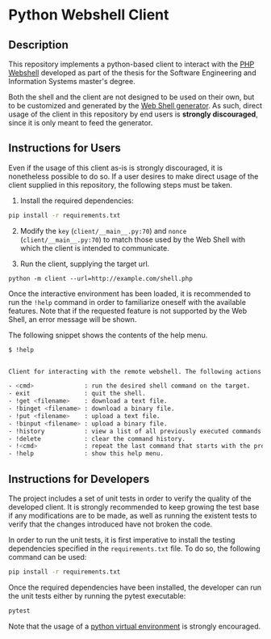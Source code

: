 # Python Webshell Client

## Description

This repository implements a python-based client to interact with the
[PHP Webshell](https://github.com/david-gilarranz016/php-webshell) developed as part of the 
thesis for the Software Engineering and Information Systems master's degree.

Both the shell and the client are not designed to be used on their own, but to be customized
and generated by the [Web Shell generator](https://github.com/david-gilarranz016/wonka-generator/).
As such, direct usage of the client in this repository by end users is **strongly discouraged**, since
it is only meant to feed the generator.

## Instructions for Users

Even if the usage of this client as-is is strongly discouraged, it is nonetheless possible to do so.
If a user desires to make direct usage of the client supplied in this repository, the following steps
must be taken.

1. Install the required dependencies:

```bash
pip install -r requirements.txt
```

2. Modify the `key` (`client/__main__.py:70`) and `nonce` (`client/__main__.py:70`) to match those
used by the Web Shell with which the client is intended to communicate.

3. Run the client, supplying the target url.

```
python -m client --url=http://example.com/shell.php
```

Once the interactive environment has been loaded, it is recommended to run the `!help` command in
order to familiarize oneself with the available features. Note that if the requested feature is not
supported by the Web Shell, an error message will be shown.

The following snippet shows the contents of the help menu.

```bash
$ !help


Client for interacting with the remote webshell. The following actions are available:

- <cmd>              : run the desired shell command on the target.
- exit               : quit the shell.
- !get <filename>    : download a text file.
- !binget <filename> : download a binary file.
- !put <filename>    : upload a text file.
- !binput <filename> : upload a binary file.
- !history           : view a list of all previously executed commands.
- !delete            : clear the command history.
- !<cmd>             : repeat the last command that starts with the provided string.
- !help              : show this help menu.
```


## Instructions for Developers

The project includes a set of unit tests in order to verify the quality of the developed client. It is
strongly recommended to keep growing the test base if any modifications are to be made, as well as
running the existent tests to verify that the changes introduced have not broken the code.

In order to run the unit tests, it is first imperative to install the testing dependencies specified
in the `requirements.txt` file. To do so, the following command can be used:

```bash
pip install -r requirements.txt
```

Once the required dependencies have been installed, the developer can run the unit tests either by running
the pytest executable:

```bash
pytest
```

Note that the usage of a [python virtual environment](https://docs.python.org/3/library/venv.html) is strongly
encouraged.

